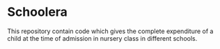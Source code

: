 # Schoolera
This repository contain code which gives the complete expenditure of a child at the time of admission in nursery class in different schools.
